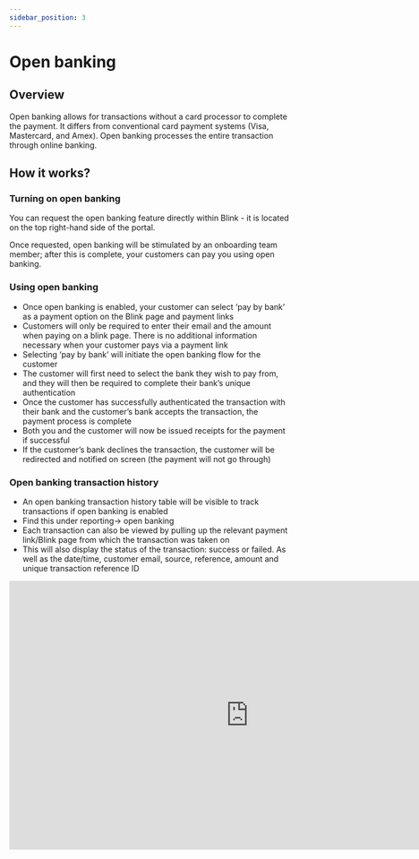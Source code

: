 ```yaml
---
sidebar_position: 3
---
```


# Open banking

## Overview

Open banking allows for transactions without a card processor to complete the payment. It differs from conventional card payment systems (Visa, Mastercard, and Amex). Open banking processes the entire transaction through online banking.

## How it works?

### Turning on open banking

You can request the open banking feature directly within Blink - it is located on the top right-hand side of the portal.

Once requested, open banking will be stimulated by an onboarding team member; after this is complete, your customers can pay you using open banking.

### Using open banking

- Once open banking is enabled, your customer can select ‘pay by bank’ as a payment option on the Blink page and payment links
- Customers will only be required to enter their email and the amount when paying on a blink page. There is no additional information necessary when your customer pays via a payment link
- Selecting ‘pay by bank’ will initiate the open banking flow for the customer
- The customer will first need to select the bank they wish to pay from, and they will then be required to complete their bank’s unique authentication
- Once the customer has successfully authenticated the transaction with their bank and the customer’s bank accepts the transaction, the payment process is complete
- Both you and the customer will now be issued receipts for the payment if successful
- If the customer’s bank declines the transaction, the customer will be redirected and notified on screen (the payment will not go through)

### Open banking transaction history

- An open banking transaction history table will be visible to track transactions if open banking is enabled
- Find this under reporting→ open banking
- Each transaction can also be viewed by pulling up the relevant payment link/Blink page from which the transaction was taken on
- This will also display the status of the transaction: success or failed. As well as the date/time, customer email, source, reference, amount and unique transaction reference ID

<iframe width="854" height="480" src="https://www.youtube.com/watch?v=e7coUJFAl2s" frameborder="0" allow="autoplay; fullscreen" allowfullscreen></iframe>
